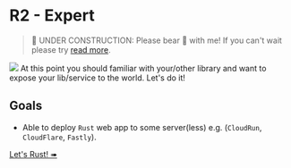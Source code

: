 # R2 - Expert

> 🚧 UNDER CONSTRUCTION: Please bear 🧸 with me! If you can't wait please try [read more](../../bye.md).

![](/assets/kat.png) At this point you should familiar with your/other library and want to expose your lib/service to the world. Let's do it!

## Goals

- Able to deploy `Rust` web app to some server(less) e.g. (`CloudRun`, `CloudFlare`, `Fastly`).

[Let's Rust! ➠](./hello-actix-cloudrun.md)
